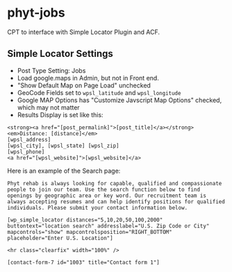 # phyt-jobs
CPT to interface with Simple Locator Plugin and ACF.

## Simple Locator Settings

 * Post Type Setting: Jobs
 * Load google.maps in Admin, but not in Front end.
 * "Show Default Map on Page Load" unchecked
 * GeoCode Fields set to `wpsl_latitude` and `wpsl_longitude`
 * Google MAP Options has "Customize Javscript Map Options" checked, which may not matter
 * Results Display is set like this:
 
 ```
 <strong><a href="[post_permalink]">[post_title]</a></strong>
 <em>Distance: [distance]</em>
 [wpsl_address]
 [wpsl_city], [wpsl_state] [wpsl_zip]
 [wpsl_phone]
 <a href="[wpsl_website]">[wpsl_website]</a>
 ```
 

Here is an example of the Search page:

```
Phyt rehab is always looking for capable, qualified and compassionate people to join our team. Use the search function below to find openings by geographic area or key word. Our recruitment team is always accepting resumes and can help identify positions for qualified individuals. Please submit your contact information below.

[wp_simple_locator distances="5,10,20,50,100,2000" buttontext="location search" addresslabel="U.S. Zip Code or City" mapcontrols="show" mapcontrolsposition="RIGHT_BOTTOM" placeholder="Enter U.S. Location"]

<hr class="clearfix" width="100%" />

[contact-form-7 id="1003" title="Contact form 1"]
```
